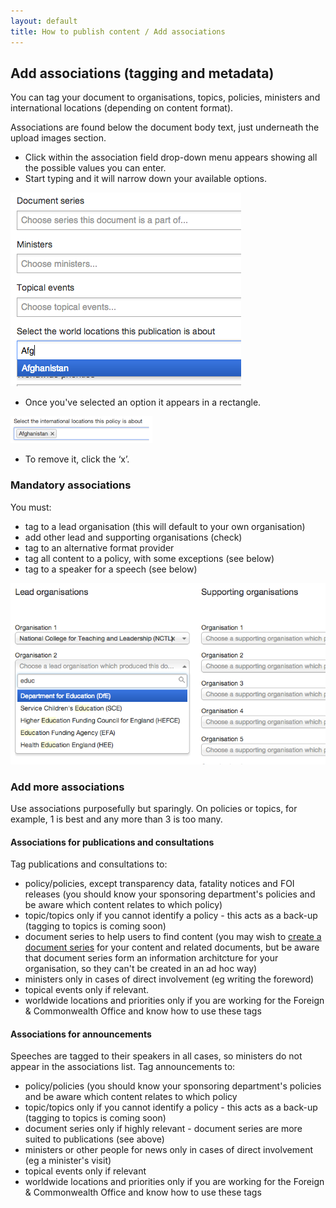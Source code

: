 ```yaml
---
layout: default
title: How to publish content / Add associations
---
```


## Add associations (tagging and metadata)

You can tag your document to organisations, topics, policies, ministers and international locations (depending on content format).

Associations are found below the document body text, just underneath the upload images section. 

* Click within the association field drop-down menu appears showing all the possible values you can enter.  	
* Start typing and it will narrow down your available options.

![Add associations 2](add-associations-2.png)

* Once you've selected an option it appears in a rectangle.

![Add associations 3](add-associations-3.png)

* To remove it, click the ‘x’.

### Mandatory associations

You must:

* tag to a lead organisation (this will default to your own organisation) 
* add other lead and supporting organisations (check)
* tag to an alternative format provider
* tag all content to a policy, with some exceptions (see below)
* tag to a speaker for a speech (see below)

![Add associations 1](add-associations-1.png)

### Add more associations

Use associations purposefully but sparingly. On policies or topics, for example, 1 is best and any more than 3 is too many.

#### Associations for publications and consultations

Tag publications and consultations to: 

* policy/policies, except transparency data, fatality notices and FOI releases (you should know your sponsoring department's policies and be aware which content relates to which policy)
* topic/topics only if you cannot identify a policy - this acts as a back-up (tagging to topics is coming soon)
* document series to help users to find content (you may wish to [create a document series](http://alphagov.github.io/inside-government-admin-guide/organisations-groups/document-series.html) for your content and related documents, but be aware that document series form an information architcture for your organisation, so they can't be created in an ad hoc way)
* ministers only in cases of direct involvement (eg writing the foreword)
* topical events only if relevant.
* worldwide locations and priorities only if you are working for the Foreign & Commonwealth Office and know how to use these tags

#### Associations for announcements

Speeches are tagged to their speakers in all cases, so ministers do not appear in the associations list. Tag announcements to:

* policy/policies (you should know your sponsoring department's policies and be aware which content relates to which policy
* topic/topics only if you cannot identify a policy - this acts as a back-up (tagging to topics is coming soon)
* document series only if highly relevant - document series are more suited to publications (see above)
* ministers or other people for news only in cases of direct involvement (eg a minister's visit)
* topical events only if relevant
* worldwide locations and priorities only if you are working for the Foreign & Commonwealth Office and know how to use these tags



